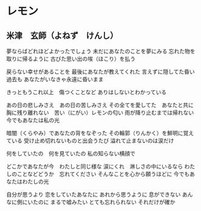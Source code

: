 # レモン
## 米津　玄師（よねず　けんし）
夢ならばどれほどよかったでしょう
未だにあなたのことを夢にみる
忘れた物を取りに帰るように
古びた思い出の埃（ほこり）を払う

戻らない幸せがあることを
最後にあなたが教えてくれた
言えずに隠してた昏い過去も
あなたがいなきゃ永遠に昏いまま

きっともうこれ以上　傷つくことなど
ありはしないとわかっている

あの日の悲しみさえ　あの日の苦しみさえ
その全てを愛してた　あなたと共に
胸に残り離れない　苦い（にがい）レモンの匂い
雨が降り止むまでは帰れない
今でもあなたは私の光

暗闇（くらやみ）であなたの背をなぞった
その輪郭（りんかく）を鮮明に覚えている
受け止め切れないものと出会うたび
溢れて止まないのは涙だけ

何をしていたの　何を見ていたの
私の知らない横顔で

どこかであなたが今　わたしと同じ様な
涙にくれ　淋しさの中にいるなら
わたしのことなどどうか　忘れてください
そんなことを心から願うほどに
今でもあなたはわたしの光

自分が思うより
恋をしていたあなたに
あれから思うように
息ができない
あんなに側にいたのに
まるで嘘みたい
とても忘れられない
それだけが確か